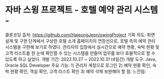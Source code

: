 # 자바 스윙 프로젝트 - 호텔 예약 관리 시스템 - 
클론코딩 출처: https://github.com/HajeongJeon/swingProject
기획 의도: 화면 설계 및 구현 단계에서 구상한 호텔 소개 홈페이지의 연장선으로, 호텔 측의 예약 관리 시스템을 구현해 보기로 하였다.
관리자의 입장에서 실시간으로 예약 현황, 숙박 현황 및 고객 리스트를 한 눈에 확인할 수 있는 시스템을 만들어 업무를 보다 효율적으로 할 수 있도록 하고 싶었다. 
개발 기간: 2022.10.27 ~ 2022.10.31 (4일간)
개발 도구: Java, Oracle SQL Developer
주요 기능: 1) 관리자 계정으로 로그인
2) 예약 현황 확인, 숙박 현황 확인, 객실 확인, 고객 리스트 확인
3) 예약 삭제
보완해야 할 점:
느낀점:
